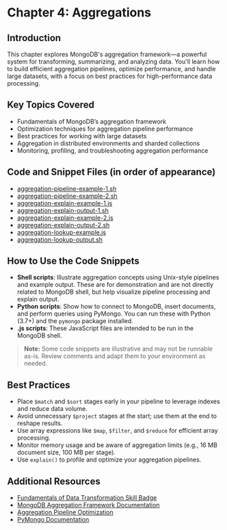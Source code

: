 # Chapter 4: Aggregations

## Introduction

This chapter explores MongoDB's aggregation framework—a powerful system for transforming, summarizing, and analyzing data. You'll learn how to build efficient aggregation pipelines, optimize performance, and handle large datasets, with a focus on best practices for high-performance data processing.

## Key Topics Covered

- Fundamentals of MongoDB’s aggregation framework
- Optimization techniques for aggregation pipeline performance
- Best practices for working with large datasets
- Aggregation in distributed environments and sharded collections
- Monitoring, profiling, and troubleshooting aggregation performance

## Code and Snippet Files (in order of appearance)

- [aggregation-pipeline-example-1.sh](./aggregation-pipeline-example-1.sh)
- [aggregation-pipeline-example-2.sh](./aggregation-pipeline-example-2.sh)
- [aggregation-explain-example-1.js](./aggregation-explain-example-1.js)
- [aggregation-explain-output-1.sh](./aggregation-explain-output-1.sh)
- [aggregation-explain-example-2.js](./aggregation-explain-example-2.js)
- [aggregation-explain-output-2.sh](./aggregation-explain-output-2.sh)
- [aggregation-lookup-example.js](./aggregation-lookup-example.js)
- [aggregation-lookup-output.sh](./aggregation-lookup-output.sh)

## How to Use the Code Snippets

- **Shell scripts**: Illustrate aggregation concepts using Unix-style pipelines and example output. These are for demonstration and are not directly related to MongoDB shell, but help visualize pipeline processing and explain output.
- **Python scripts**: Show how to connect to MongoDB, insert documents, and perform queries using PyMongo. You can run these with Python (3.7+) and the `pymongo` package installed.
- **.js scripts**: These JavaScript files are intended to be run in the MongoDB shell.

> **Note:** Some code snippets are illustrative and may not be runnable as-is. Review comments and adapt them to your environment as needed.

## Best Practices

- Place `$match` and `$sort` stages early in your pipeline to leverage indexes and reduce data volume.
- Avoid unnecessary `$project` stages at the start; use them at the end to reshape results.
- Use array expressions like `$map`, `$filter`, and `$reduce` for efficient array processing.
- Monitor memory usage and be aware of aggregation limits (e.g., 16 MB document size, 100 MB per stage).
- Use `explain()` to profile and optimize your aggregation pipelines.

## Additional Resources

- [Fundamentals of Data Transformation Skill Badge](https://learn.mongodb.com/courses/fundamentals-of-data-transformation)
- [MongoDB Aggregation Framework Documentation](https://www.mongodb.com/docs/manual/aggregation/)
- [Aggregation Pipeline Optimization](https://www.mongodb.com/docs/manual/core/aggregation-pipeline-optimization/)
- [PyMongo Documentation](https://pymongo.readthedocs.io/en/stable/)
